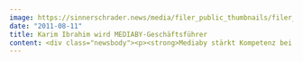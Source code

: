 ```yaml
---
image: https://sinnerschrader.news/media/filer_public_thumbnails/filer_public/91/7a/917a08e5-8006-49bf-a0d7-f5e265853668/ibrahim.jpg__480x288_q85_crop_subsampling-2_upscale.jpg
date: "2011-08-11"
title: Karim Ibrahim wird MEDIABY-Geschäftsführer
content: <div class="newsbody"><p><strong>Mediaby stärkt Kompetenz bei Customer-Journey-Analyse und Business-Intelligence - Karim Ibrahim wird Geschäftsführer</strong></p><p>Die Online-Media-Agentur Mediaby erweitert ihre Geschäftsführung um Karim Ibrahim. Der 31-Jährige verantwortet bei der SinnerSchrader-Tochter künftig den strategischen Media-Einkauf und den Bereich Business-Intelligence, den Mediaby weiter ausbauen möchte.<br/>Der Fokus liegt dabei auf der Analyse der Customer Journey sowie dem Reporting von Performance-Marketing-Maßnahmen in Kombination mit profilbasiertem Adserving. Ein Bereich, den Karim Ibrahim in den letzten fünf Jahren federführend aufgebaut hat.<br/>Im Januar 2011 war Karim Ibrahim als stellvertretender Geschäftsführer ins Management von Mediaby gewechselt. Bei der im Mai 2010 ausgegründeten Media-Agentur in der SinnerSchrader Gruppe betreute er insbesondere Key-Accounts im Performance-Marketing.</p><p>Karin Libowitzky, Geschäftsführerin Mediaby&#58; “Durch den Fokus auf Business Intelligence und Customer Journey erweitern wir als Media-Agentur unseren uniquen Service-Mix, der uns am Markt differenziert. Damit stellen wir die Weichen für eine weiterhin erfolgreiche Zukunft.”</p><p><strong>Über Mediaby</strong><br/>Mediaby ist ein auf Performance Media Dienstleistungen spezialisiertes Tochterunternehmen der SinnerSchrader-Gruppe mit dem Schwerpunkt profilbasierter Online Werbung. Die netzwerkunabhängige Online Mediaagentur bietet individuelle Targeting Lösungen für ein intelligentes und effizientes Display-Advertising auf dem Erfolgsniveau bestehender Performance-Kanäle. Basierend auf marktführender Adserving-Technologie werden Zielgruppen verhaltensorientiert profiliert und individuell wiederbeworben. Die Vernetzung von Onsite- und Offsite-Kommunikation stellt ein zentrales Element bei Planung, Tracking und Optimierung im reichweitenstarken Performance-Netzwerk dar. Das mediaby-Portfolio umfasst u.a. Media Consulting, Cross-Channel Steuerung von Online Marketing Kampagnen sowie Onsite-/ Offsite Profiling- und Targetinglösungen.</p><p><a class="news-backlink" href="/de/"><svg class="svg-ico svg-ico--arrow-left"><use xlink&#58;href="#arrow-down"></use></svg>Zurück zur Presse Übersicht</a></p></div>
---
```

